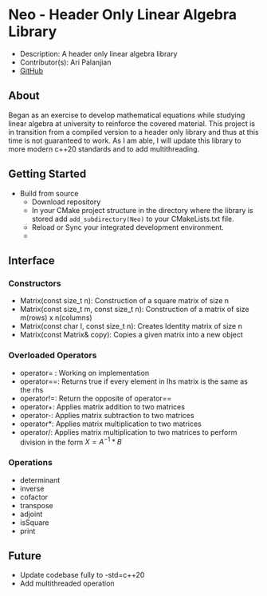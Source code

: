 # Neo - Header Only Linear Algebra Library
- Description: A header only linear algebra library
- Contributor(s): Ari Palanjian
- [GitHub](https://github.com/aripalanjian/PLs-Proj-2.git)
## About
Began as an exercise to develop mathematical equations while studying linear algebra at university to reinforce
the covered material. This project is in transition from a compiled version to a header only library and thus at this time 
is not guaranteed to work. As I am able, I will update this library to more modern c++20 standards and to add multithreading.
## Getting Started
- Build from source
  - Download repository
  - In your CMake project structure in the directory where the library is stored add 
  ```add_subdirectory(Neo)``` to your CMakeLists.txt file.
  - Reload or Sync your integrated development environment.
  - 
## Interface
### Constructors
 - Matrix(const size_t n):                 Construction of a square matrix of size n
 - Matrix(const size_t m, const size_t n): Construction of a matrix of size m(rows) x n(columns)
 - Matrix(const char I, const size_t n):   Creates Identity matrix of size n
 - Matrix(const Matrix& copy):             Copies a given matrix into a new object

### Overloaded Operators
- operator= : Working on implementation 
- operator==: Returns true if every element in lhs matrix is the same as the rhs
- operator!=: Return the opposite of operator==
- operator\+: Applies matrix addition to two matrices
- operator\-: Applies matrix subtraction to two matrices
- operator\*: Applies matrix multiplication to two matrices
- operator\/: Applies matrix multiplication to two matrices to perform division in the form $X = A^{-1} * B$

### Operations
- determinant
- inverse
- cofactor
- transpose
- adjoint
- isSquare
- print

## Future
- Update codebase fully to -std=c++20
- Add multithreaded operation
